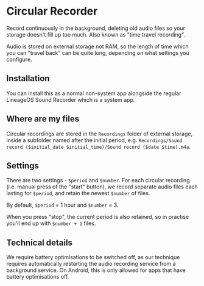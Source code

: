 # Circular Recorder

Record continuously in the background, deleting old audio files so your storage
doesn't fill up too much. Also known as "time travel recording".

Audio is stored on external storage not RAM, so the length of time which you
can "travel back" can be quite long, depending on what settings you configure.

## Installation

You can install this as a normal non-system app alongside the regular LineageOS
Sound Recorder which is a system app.

## Where are my files

Circular recordings are stored in the `Recordings` folder of external storage,
inside a subfolder named after the initial period, e.g. `Recordings/Sound
record ($initial_date $initial_time)/Sound record ($date $time).m4a`.

## Settings

There are two settings - `$period` and `$number`. For each circular recording
(i.e. manual press of the "start" button), we record separate audio files each
lasting for `$period`, and retain the newest `$number` of files.

By default, `$period` = 1 hour and `$number` = 3.

When you press "stop", the current period is also retained, so in practise
you'll end up with `$number + 1` files.

## Technical details

We require battery optimisations to be switched off, as our technique requires
automatically restarting the audio recording service from a background service.
On Android, this is only allowed for apps that have battery optimisations off.
